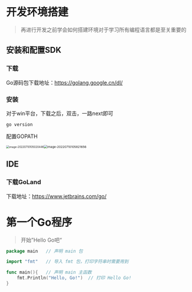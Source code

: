# 开发环境搭建

> 再进行开发之前学会如何搭建环境对于学习所有编程语言都是至关重要的

## 安装和配置SDK

### 下载

Go源码包下载地址：https://golang.google.cn/dl/

### 安装

对于win平台，下载之后，双击，一路next即可

```shell
go version
```

配置GOPATH

<img src="https://typora-lixuan.oss-cn-shanghai.aliyuncs.com/2022-07-10-10-50-20-aca23bdf34f5914120761fdc150f8a0c-image-20220710105020446-eea587.png" alt="image-20220710105020446" style="zoom: 50%;" /><img src="https://typora-lixuan.oss-cn-shanghai.aliyuncs.com/2022-07-10-10-58-21-c9f86bda28481fa978951727205d6154-image-20220710105821656-f4e086.png" alt="image-20220710105821656" style="zoom: 58%;" />

## IDE

### 下载GoLand

下载地址：https://www.jetbrains.com/go/

# 第一个Go程序

> 开始”Hello Go吧“

```go
package main   // 声明 main 包

import "fmt"   // 导入 fmt 包，打印字符串时需要用到

func main(){   // 声明 main 主函数
    fmt.Println("Hello, Go!")  // 打印 Hello Go!
}
```